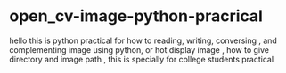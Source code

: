 # open_cv-image-python-pracrical
hello this is python practical for how to reading, writing, conversing , and complementing image using python, or hot display image , how to give directory and image path , this is specially for college students practical
